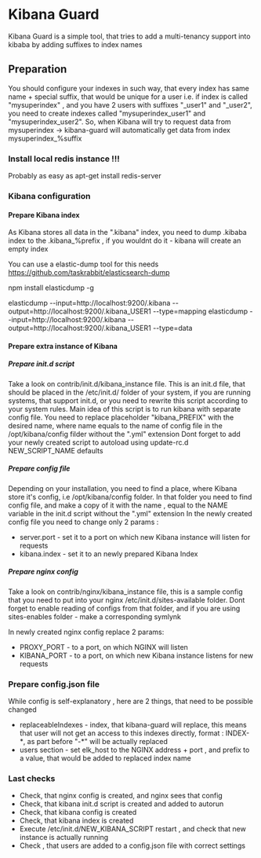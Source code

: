 # Kibana Guard

Kibana Guard is a simple tool, that tries to add a multi-tenancy support into kibaba by adding suffixes to index names

## Preparation

You should configure your indexes in such way, that every index has same name + special suffix, that would be unique for a user
i.e. if index is called "mysuperindex" , and you have 2 users with suffixes "\_user1" and "\_user2", you need to create indexes called "mysuperindex_user1" and "mysuperindex_user2".
So, when Kibana will try to request data from mysuperindex -> kibana-guard will automatically get data from index mysuperindex_%suffix

### Install local redis instance !!!

Probably as easy as apt-get install redis-server

### Kibana configuration

#### Prepare Kibana index
As Kibana stores all data in the ".kibana" index, you need to dump .kibaba index to the .kibana_%prefix , if you wouldnt do it - kibana will create an empty index

You can use a elastic-dump tool for this needs
https://github.com/taskrabbit/elasticsearch-dump

npm install elasticdump -g

elasticdump --input=http://localhost:9200/.kibana --output=http://localhost:9200/.kibana_USER1 --type=mapping
elasticdump --input=http://localhost:9200/.kibana --output=http://localhost:9200/.kibana_USER1 --type=data

#### Prepare extra instance of Kibana

##### Prepare init.d script

Take a look on contrib/init.d/kibana_instance file. This is an init.d file, that should be placed in the /etc/init.d/ folder of your system, if you are running systems, that support init.d,
or you need to rewrite this script according to your system rules.
Main idea of this script is to run kibana with separate config file. You need to replace placeholder "kibana_PREFIX" with the desired name, where name equals to the name of config 
file in the /opt/kibana/config filder without the ".yml" extension
Dont forget to add your newly created script to autoload using update-rc.d NEW_SCRIPT_NAME defaults

##### Prepare config file

Depending on your installation, you need to find a place, where Kibana store it's config, i.e /opt/kibana/config folder.
In that folder you need to find config file, and make a copy of it with the name , equal to the NAME variable in the init.d script without the ".yml" extension
In the newly created config file you need to change only 2 params :

* server.port - set it to a port on which new Kibana instance will listen for requests
* kibana.index - set it to an newly prepared Kibana Index

##### Prepare nginx config

Take a look on contrib/nginx/kibana_instance file, this is a sample config that you need to put into your nginx /etc/init.d/sites-available folder.
Dont forget to enable reading of configs from that folder, and if you are using sites-enables folder - make a corresponding symlynk

In newly created nginx config replace 2 params:

* PROXY_PORT - to a port, on which NGINX will listen
* KIBANA_PORT - to a port, on which new Kibana instance listens for new requests

### Prepare config.json file
While config is self-explanatory , here are 2 things, that need to be possible changed

* replaceableIndexes - index, that kibana-guard will replace, this means that user will not get an access to this indexes directly, format : INDEX-*, as part before "-\*" will be actually replaced
* users section - set elk_host to the NGINX address + port , and prefix to a value, that would be added to replaced index name

### Last checks

* Check, that nginx config is created, and nginx sees that config
* Check, that kibana init.d script is created and added to autorun
* Check, that kibana config is created
* Check, that kibana index is created
* Execute /etc/init.d/NEW_KIBANA_SCRIPT restart , and check that new instance is actually running
* Check , that users are added to a config.json file with correct settings

